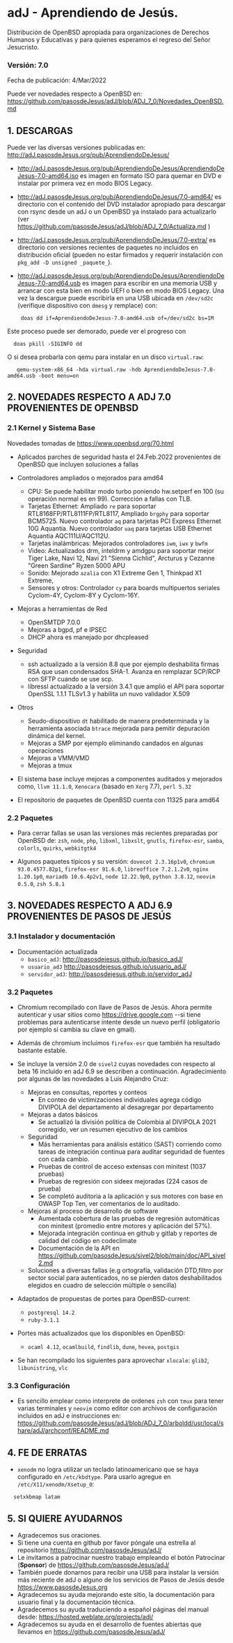 # adJ - Aprendiendo de Jesús.
Distribución de OpenBSD apropiada para organizaciones de Derechos Humanos
y Educativas y para quienes esperamos el regreso del Señor Jesucristo.

### Versión: 7.0
Fecha de publicación: 4/Mar/2022

Puede ver novedades respecto a OpenBSD en:
  <https://github.com/pasosdeJesus/adJ/blob/ADJ_7_0/Novedades_OpenBSD.md>

## 1. DESCARGAS

Puede ver las diversas versiones publicadas en: 
  <http://adJ.pasosdeJesus.org/pub/AprendiendoDeJesus/>

* <http://adJ.pasosdeJesus.org/pub/AprendiendoDeJesus/AprendiendoDeJesus-7.0-amd64.iso> 
  es imagen en formato ISO para quemar en DVD e instalar por primera vez
  en modo BIOS Legacy.
* <http://adJ.pasosdeJesus.org/pub/AprendiendoDeJesus/7.0-amd64/>
  es directorio con el contenido del DVD instalador apropiado para descargar 
  con rsync desde un adJ o un OpenBSD ya instalado para actualizarlo (ver  
  <https://github.com/pasosdeJesus/adJ/blob/ADJ_7_0/Actualiza.md> )
* <http://adJ.pasosdeJesus.org/pub/AprendiendoDeJesus/7.0-extra/> 
  es directorio con versiones recientes de paquetes no incluidos en 
  distribución oficial (pueden no estar firmados y requerir instalación con 
  `pkg_add -D unsigned _paquete_`).
* <http://adJ.pasosdeJesus.org/pub/AprendiendoDeJesus/AprendiendoDeJesus-7.0-amd64.usb> 
  es imagen para escribir en una memoria USB y arrancar con esta bien en
  modo UEFI o bien en modo BIOS Legacy. Una vez 
  la descargue puede escribirla en una USB ubicada en `/dev/sd2c` 
  (verifique dispositivo con `dmesg` y remplace) con:

       doas dd if=AprendiendoDeJesus-7.0-amd64.usb of=/dev/sd2c bs=1M

 Este proceso puede ser demorado, puede ver el progreso con 

      doas pkill -SIGINFO dd

 O si desea probarla con qemu para instalar en un disco `virtual.raw`:

       qemu-system-x86_64 -hda virtual.raw -hdb AprendiendoDeJesus-7.0-amd64.usb -boot menu=on


## 2. NOVEDADES RESPECTO A ADJ 7.0 PROVENIENTES DE OPENBSD

### 2.1 Kernel y Sistema Base

Novedades tomadas de <https://www.openbsd.org/70.html> 

* Aplicados parches de seguridad hasta el 24.Feb.2022 provenientes de 
  OpenBSD que incluyen soluciones a fallas
* Controladores ampliados o mejorados para amd64
  * CPU: Se puede habilitar modo turbo poniendo hw.setperf en 100 (su operación
    normal es en 99). Corrección a fallas con TLB.
  * Tarjetas Ethernet: Ampliado `re`  para soportar 
    RTL8168FP/RTL8111FP/RTL8117, Ampliado 
    `brgphy` para soportar BCM5725. Nuevo controlador `aq` para tarjetas
    PCI Express Ethernet 10G Aquantia.  Nuevo controlador `uaq`  para
    tarjetas USB Ethernet Aquantia AQC111U/AQC112U.
  * Tarjetas inalámbricas: Mejorados controladores `iwm`, `iwx` y
    `bwfm`
  * Video: Actualizados drm, inteldrm y amdgpu para soportar mejor Tiger Lake,
    Navi 12, Navi 21 "Sienna Cichlid", Arcturus y Cezanne "Green Sardine" Ryzen
    5000 APU
  * Sonido: Mejorado `azalia` con X1 Extreme Gen 1, Thinkpad X1 Extreme, 
  * Sensores y otros: Controlador `cy` para boards multipuertos seriales 
    Cyclom-4Y, Cyclom-8Y y Cyclom-16Y.
* Mejoras a herramientas de Red
  * OpenSMTDP 7.0.0
  * Mejoras a bgpd, pf e IPSEC
  * DHCP ahora es manejado por dhcpleased
* Seguridad
  * ssh actualizado a la versión 8.8 que por ejemplo deshabilita firmas RSA
    que usan condensados SHA-1. Avanza en remplazar SCP/RCP con SFTP cuando
    se use scp.
  * libressl actualizado a la versión 3.4.1 que amplió el API para soportar
    OpenSSL 1.1.1 TLSv1.3 y habilita un nuvo validador X.509
* Otros
  * Seudo-dispositivo `dt` habilitado de manera predeterminada y 
    la herramienta asociada `btrace` mejorada para pemitir
    depuración dinámica del kernel. 
  * Mejoras a SMP por ejemplo eliminando candados en algunas operaciones
  * Mejoras a VMM/VMD
  * Mejoras a tmux

* El sistema base incluye mejoras a componentes auditados y mejorados 
  como, `llvm 11.1.0`,  `Xenocara` (basado en `Xorg` 7.7),
  `perl 5.32` 
* El repositorio de paquetes de OpenBSD cuenta con 11325 para amd64


### 2.2 Paquetes 

* Para cerrar fallas se usan las versiones más recientes preparadas
  por OpenBSD de: `zsh`, `node`, `php`, `libxml`, `libxslt`, 
  `gnutls`, `firefox-esr`, `samba`, `colorls`, `quirks`,
  `webkitgtk4`

* Algunos paquetes típicos y su versión: `dovecot 2.3.16p1v0`,
  `chromium 93.0.4577.82p1`, `firefox-esr 91.6.0`, `libreoffice 7.2.1.2v0`,
  `nginx 1.20.1p0`, `mariadb 10.6.4p2v1`, `node 12.22.9p0`, `python 3.8.12`,
  `neovim 0.5.0`, `zsh 5.8.1`


## 3. NOVEDADES RESPECTO A ADJ 6.9 PROVENIENTES DE PASOS DE JESÚS

### 3.1 Instalador y documentación

* Documentación actualizada 
	* `basico_adJ`: 
    <http://pasosdejesus.github.io/basico_adJ/>
  * `usuario_adJ` 
    <http://pasosdejesus.github.io/usuario_adJ/>
  * `servidor_adJ`: 
    <http://pasosdejesus.github.io/servidor_adJ>

### 3.2 Paquetes

* Chromium recompilado con llave de Pasos de Jesús.  Ahora permite autenticar
  y usar sitios como https://drive.google.com  --si tiene problemas para
  autenticarse intente desde un nuevo perfil (obligatorio por ejemplo si cambia
  su clave en gmail).
* Además de chromium incluimos `firefox-esr` que también ha resultado
  bastante estable.

* Se incluye la versión 2.0  de `sivel2` cuyas novedades con respecto al 
  beta 16 incluido en adJ 6.9 se describen a continuación. Agradecimiento por
  algunas de las novedades a Luis Alejandro Cruz:
  * Mejoras en consultas, reportes y conteos
    * En conteo de victimizaciones individuales agrega código DIVIPOLA del
      departamento al desagregar por departamento
  * Mejoras a datos básicos
    * Se actualizó la división política de Colombia al DIVIPOLA 2021 corregido,
      ver un resumen ejecutivo de los cambios
  * Seguridad
    * Más herramientas para análisis estático (SAST) corriendo como tareas de
      integración continua para auditar seguridad de fuentes con cada cambio.
    * Pruebas de control de acceso extensas con minitest (1037 pruebas)
    * Pruebas de regresión con sideex mejoradas (224 casos de prueba)
    * Se completó auditoria a la aplicación y sus motores con base en OWASP Top
      Ten, ver comentarios de lo auditado.
  * Mejoras al proceso de desarrollo de software
    * Aumentada cobertura de las pruebas de regresión automáticas con minitest
      (promedio entre motores y aplicación del 57%).
    * Mejorada integración continua en github y gitlab y reportes de calidad 
      del código en codeclimate
    * Documentación de la API en
      <https://github.com/pasosdeJesus/sivel2/blob/main/doc/API_sivel2.md>
  * Soluciones a diversas fallas (e.g ortografía, validación DTD,filtro por
    sector social para autenticados, no se pierden datos deshabilitados 
    elegidos en cuadro de selección múltiple o sencilla)
* Adaptados de propuestas de portes para OpenBSD-current:
  * `postgresql 14.2`
  * `ruby-3.1.1`
* Portes más actualizados que los disponibles en OpenBSD:
  * `ocaml 4.12`, `ocamlbuild`, `findlib`, `dune`, `hevea`, `postgis`
* Se han recompilado los siguientes para aprovechar `xlocale`:
   `glib2`, `libunistring`, `vlc`

### 3.3 Configuración

* Es sencillo emplear como interprete de ordenes `zsh` con `tmux` para
  tener varias terminales y `neovim` como editor con archivos de 
  configuración incluidos en adJ e instrucciones en:  
  <https://github.com/pasosdeJesus/adJ/blob/ADJ_7_0/arboldd/usr/local/share/adJ/archconf/README.md>

## 4. FE DE ERRATAS

- `xenodm` no logra utilizar un teclado latinoamericano que se haya
  configurado en `/etc/kbdtype`.  Para usarlo
  agregue en `/etc/X11/xenodm/Xsetup_0`:
```
  setxkbmap latam
```

## 5. SI QUIERE AYUDARNOS

* Agradecemos sus oraciones.
* Si tiene una cuenta en github por favor póngale una estrella al
  repositorio <https://github.com/pasosdeJesus/adJ/>
* Le invitamos a patrocinar nuestro trabajo empleando el botón
  Patrocinar (__Sponsor__) de <https://github.com/pasosdeJesus/adJ/>
* También puede donarnos para recibir una USB para instalar la
  versión más reciente de adJ o alguno de los servicios de Pasos
  de Jesús desde <https://www.pasosdeJesus.org>
* Agradecemos su ayuda mejorando este sitio, la documentación
  para usuario final y la documentación técnica.
* Agradecemos su ayuda traduciendo a español páginas del
  manual desde: <https://hosted.weblate.org/projects/adj/>
* Agradecemos su ayuda en el desarrollo de fuentes abiertas que llevamos
  en <https://github.com/pasosdeJesus/adJ/>


